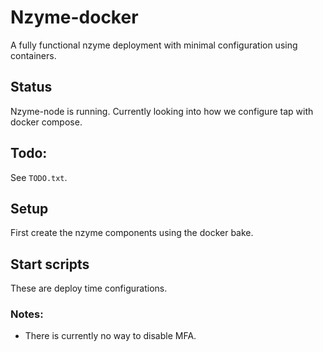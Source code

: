 # Nzyme-docker

A fully functional nzyme deployment with minimal configuration using containers. 

## Status
Nzyme-node is running. Currently looking into how we configure tap with docker compose.

## Todo: 
See `TODO.txt`. 

## Setup
First create the nzyme components using the docker bake. 

## Start scripts 
These are deploy time configurations. 

### Notes:

- There is currently no way to disable MFA.